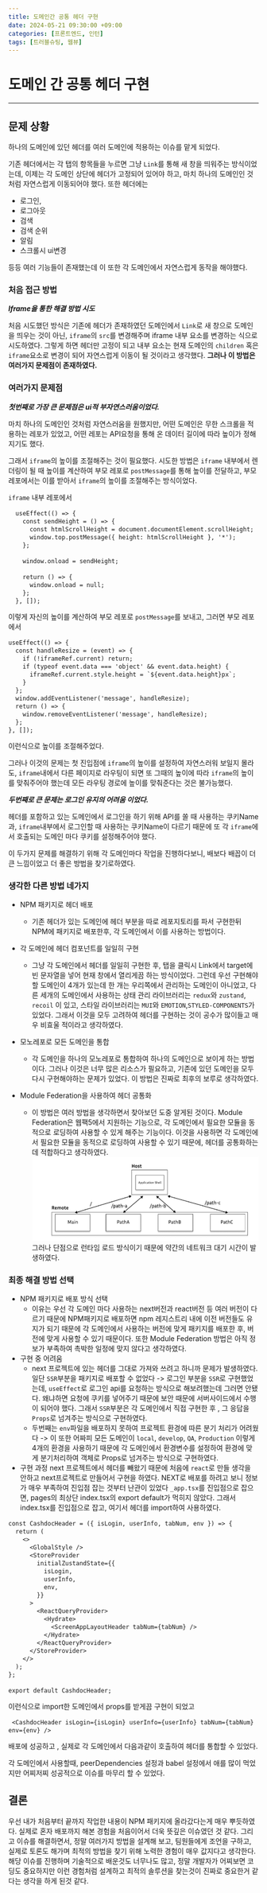 ```yaml
---
title: 도메인간 공통 헤더 구현
date: 2024-05-21 09:30:00 +09:00
categories: [프론트엔드, 인턴]
tags: [트러블슈팅, 웹뷰]
---
```


# 도메인 간 공통 헤더 구현

---

## 문제 상황

하나의 도메인에 있던 헤더를 여러 도메인에 적용하는 이슈를 맡게 되었다.

기존 헤더에서는 각 탭의 항목들을 누르면 그냥 `Link`를 통해 새 창을 띄워주는 방식이었는데, 이제는 각 도메인 상단에 헤더가 고정되어 있어야 하고, 마치 하나의 도메인인 것처럼 자연스럽게 이동되어야 했다. 또한 헤더에는

- 로그인,
- 로그아웃
- 검색
- 검색 순위
- 알림
- 스크롤시 ui변경

등등 여러 기능들이 존재했는데 이 또한 각 도메인에서 자연스럽게 동작을 해야했다.

### 처음 접근 방법

**_Iframe을 통한 해결 방법 시도_**

처음 시도했던 방식은 기존에 헤더가 존재하였던 도메인에서 `Link`로 새 창으로 도메인을 띄우는 것이 아닌, `iframe`의 `src`를 변경해주며 iframe 내부 요소를 변경하는 식으로 시도하였다.
그렇게 하면 헤더만 고정이 되고 내부 요소는 현재 도메인의 `children` 혹은 `iframe`요소로 변경이 되어 자연스럽게 이동이 될 것이라고 생각했다.
**그러나 이 방법은 여러가지 문제점이 존재하였다.**

### 여러가지 문제점

**_첫번째로 가장 큰 문제점은 ui적 부자연스러움이었다._**

마치 하나의 도메인인 것처럼 자연스러움을 원했지만, 어떤 도메인은 무한 스크롤을 적용하는 레포가 있었고, 어떤 레포는 API요청을 통해 온 데이터 길이에 따라 높이가 정해지기도 했다.

그래서 `iframe`의 높이를 조절해주는 것이 필요했다.
시도한 방법은 `iframe` 내부에서 렌더링이 될 때 높이를 계산하여 부모 레포로 `postMessage`를 통해 높이를 전달하고, 부모 레포에서는 이를 받아서 `iframe`의 높이를 조절해주는 방식이었다.

`iframe` 내부 레포에서

```
  useEffect(() => {
    const sendHeight = () => {
      const htmlScrollHeight = document.documentElement.scrollHeight;
      window.top.postMessage({ height: htmlScrollHeight }, '*');
    };

    window.onload = sendHeight;

    return () => {
      window.onload = null;
    };
  }, []);

```

이렇게 자신의 높이를 계산하여 부모 레포로 `postMessage`를 보내고,
그러면 부모 레포에서

```
useEffect(() => {
  const handleResize = (event) => {
    if (!iframeRef.current) return;
    if (typeof event.data === 'object' && event.data.height) {
      iframeRef.current.style.height = `${event.data.height}px`;
    }
  };
  window.addEventListener('message', handleResize);
  return () => {
    window.removeEventListener('message', handleResize);
  };
}, []);

```

이런식으로 높이를 조절해주었다.

그러나 이것의 문제는 첫 진입점에 `iframe`의 높이를 설정하여 자연스러워 보일지 몰라도, `iframe`내에서 다른 페이지로 라우팅이 되면 또 그때의 높이에 따라 `iframe`의 높이를 맞춰주어야 했는데 모든 라우팅 경로에 높이를 맞춰준다는 것은 불가능했다.

**_두번째로 큰 문제는 로그인 유지의 어려움 이었다._**

헤더를 포함하고 있는 도메인에서 로그인을 하기 위해 API를 쏠 때 사용하는 쿠키Name과, `iframe`내부에서 로그인할 때 사용하는 쿠키Name이 다르기 때문에 또 각 `iframe`에서 호출되는 도메인 마다 쿠키를 설정해주어야 했다.

이 두가지 문제를 해결하기 위해 각 도메인마다 작업을 진행하다보니, 배보다 배꼽이 더 큰 느낌이었고 더 좋은 방법을 찾기로하였다.

### 생각한 다른 방법 네가지

- NPM 패키지로 헤더 배포

  - 기존 헤더가 있는 도메인에 헤더 부분을 따로 레포지토리를 파서 구현한뒤 NPM에 패키지로 배포한후, 각 도메인에서 이를 사용하는 방법이다.

- 각 도메인에 헤더 컴포넌트를 일일히 구현
  - 그냥 각 도메인에서 헤더를 일일히 구현한 후, 탭을 클릭시 Link에서 target에 빈 문자열을 넣어 현재 창에서 열리게끔 하는 방식이었다.
    그런데 우선 구현해야할 도메인이 4개가 있는데 한 개는 우리쪽에서 관리하는 도메인이 아니었고, 다른 세개의 도메인에서 사용하는 상태 관리 라이브러리는
    `redux`와 `zustand`, `recoil` 이 있고, 스타일 라이브러리는 `MUI`와 `EMOTION`,`STYLED-COMPONENTS`가 있었다. 그래서 이것을 모두 고려하여 헤더를 구현하는 것이
    공수가 많이들고 매우 비효울 적이라고 생각하였다.
- 모노레포로 모든 도메인을 통합

  - 각 도메인을 하나의 모노레포로 통합하여 하나의 도메인으로 보이게 하는 방법이다. 그러나 이것은 너무 많은 리소스가 필요하고, 기존에 있던 도메인을 모두 다시 구현해야하는 문제가 있었다. 이 방법은 진짜로 최후의 보루로 생각하였다.

- Module Federation을 사용하여 헤더 공통화
  - 이 방법은 여러 방법을 생각하면서 찾아보던 도중 알게된 것이다. Module Federation은 웹팩5에서 지원하는 기능으로, 각 도메인에서 필요한 모듈을 동적으로 로딩하여 사용할 수 있게 해주는 기능이다. 이것을 사용하면 각 도메인에서 필요한 모듈을 동적으로 로딩하여 사용할 수 있기 때문에, 헤더를 공통화하는데 적합하다고 생각하였다.
  ![이미지](/assets/img/ModuleFederation.png)
  그러나 단점으로 런타임 로드 방식이기 때문에 약간의 네트워크 대기 시간이 발생하였다.

### 최종 해결 방법 선택

- NPM 패키지로 배포 방식 선택
  - 이유는 우선 각 도메인 마다 사용하는 next버전과 react버전 등 여러 버전이 다르기 때문에 NPM패키지로 배포하면 npm 레지스트리 내에 이전 버전들도 유지가 되기 때문에 각 도메인에서 사용하는 버전에 맞게 패키지를 배포한 후, 버전에 맞게 사용할 수 있기 때문이다.
    또한 Module Federation 방법은 아직 정보가 부족하여 촉박한 일정에 맞지 않다고 생각하였다.
- 구현 중 어려움
  - next 프로젝트에 있는 헤더를 그대로 가져와 쓰려고 하니까 문제가 발생하였다.
    일단 `SSR`부분을 패키지로 배포할 수 없었다
    -> 로그인 부분을 `SSR`로 구현했었는데, `useEffect`로 로그인 api를 요청하는 방식으로 해보려했는데 그러면 안됐다. 왜냐하면 요청에 쿠키를 넣어주기 때문에 보안 때문에 서버사이드에서 수행이 되어야 했다.
    그래서 `SSR`부분은 각 도메인에서 직접 구현한 후 , 그 응답을 `Props`로 넘겨주는 방식으로 구현하였다.
  - 두번째는 `env`파일을 배포하지 못하여 프로젝트 환경에 따른 분기 처리가 어려웠다
    -> 이 또한 어짜피 모든 도메인이 `local`, `develop`, `QA`, `Production` 이렇게 4개의 환경을 사용하기 때문에 각 도메인에서 환경변수를 설정하여 환경에 맞게 분기처리하여 객체로 Props로 넘겨주는 방식으로 구현하였다.
- 구현 과정
  next 프로젝트에서 헤더를 빼왔기 때문에 처음에 `react`로 만들 생각을 안하고 next프로젝트로 만들어서 구현을 하였다. NEXT로 배포를 하려고 보니 정보가 매우 부족하여 진입점 잡는 것부터 난관이 있었다
  `_app.tsx`를 진입점으로 잡으면, pages의 최상단 index.tsx의 export default가 먹히지 않았다. 그래서 index.tsx를 진입점으로 잡고, 여기서 헤더를 import하여 사용하였다.

```
const CashdocHeader = ({ isLogin, userInfo, tabNum, env }) => {
  return (
    <>
      <GlobalStyle />
      <StoreProvider
        initialZustandState={{
          isLogin,
          userInfo,
          env,
        }}
      >
        <ReactQueryProvider>
          <Hydrate>
            <ScreenAppLayoutHeader tabNum={tabNum} />
          </Hydrate>
        </ReactQueryProvider>
      </StoreProvider>
    </>
  );
};

export default CashdocHeader;

```

이런식으로 import한 도메인에서 props를 받게끔 구현이 되었고

```
 <CashdocHeader isLogin={isLogin} userInfo={userInfo} tabNum={tabNum} env={env} />

```

배포에 성공하고 , 실제로 각 도메인에서 다음과같이 호출하여 헤더를 통합할 수 있었다.

각 도메인에서 사용할때, peerDependencies 설정과 babel 설정에서 애를 많이 먹었지만 어찌저찌 성공적으로 이슈를 마무리 할 수 있었다.

## 결론

우선 내가 처음부터 끝까지 작업한 내용이 NPM 패키지에 올라갔다는게 매우 뿌듯하였다. 실제로 혼자 배포까지 해본 경험을 처음이어서 더욱 뜻깊은 이슈였던 것 같다.
그리고 이슈를 해결하면서, 정말 여러가지 방법을 설계해 보고, 팀원들에게 조언을 구하고, 실제로 토론도 해가며 최적의 방법을 찾기 위해 노력한 경험이 매우 값지다고 생각한다.
해당 이슈를 진행하며 기술적으로 배운것도 너무나도 많고, 정말 개발자가 어찌보면 코딩도 중요하지만 이런 경험처럼 설계하고 최적의 솔루션을 찾는것이 진짜로 중요한거 같다는 생각을 하게 된것 같다.
